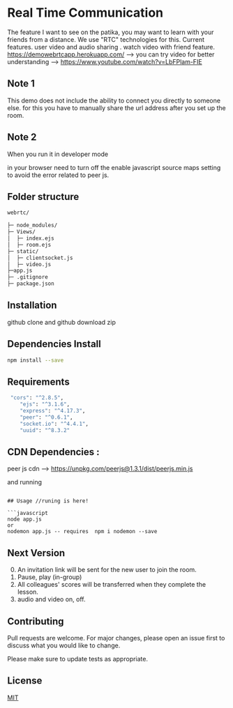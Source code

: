 # Real Time Communication

The feature I want to see on the patika, you may want to learn with your friends from a distance. We use "RTC" technologies for this. Current features. user video and audio sharing . watch video with friend feature.
https://demowebrtcapp.herokuapp.com/ --> you can try
video for better understanding --> https://www.youtube.com/watch?v=LbFPlam-FIE

## Note 1

This demo does not include the ability to connect you directly to someone else. for this you have to manually share the url address after you set up the room.

## Note 2

When you run it in developer mode

in your browser
need to turn off the enable javascript source maps setting to avoid the error related to peer js.

## Folder structure

```bash
webrtc/

├─ node_modules/
├─ Views/
│  ├─ index.ejs
│  ├─ room.ejs
├─ static/
│  ├─ clientsocket.js
│  ├─ video.js
├─app.js
├─ .gitignore
├─ package.json


```

## Installation

github clone and github download zip

## Dependencies Install

```bash
npm install --save

```

## Requirements

```bash
 "cors": "^2.8.5",
    "ejs": "^3.1.6",
    "express": "^4.17.3",
    "peer": "^0.6.1",
    "socket.io": "^4.4.1",
    "uuid": "^8.3.2"

```

## CDN Dependencies :

peer js cdn --> https://unpkg.com/peerjs@1.3.1/dist/peerjs.min.js

and running

````

## Usage //runing is here!

```javascript
node app.js
or
nodemon app.js -- requires  npm i nodemon --save

````

## Next Version

0. An invitation link will be sent for the new user to join the room.
1. Pause, play (in-group)
2. All colleagues' scores will be transferred when they complete the lesson.
3. audio and video on, off.

## Contributing

Pull requests are welcome. For major changes, please open an issue first to discuss what you would like to change.

Please make sure to update tests as appropriate.

## License

[MIT](https://choosealicense.com/licenses/mit/)
